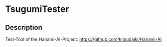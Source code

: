 # TsugumiTester

## Description

Test-Tool of the Hanami-AI-Project: https://github.com/kitsudaiki/Hanami-AI
